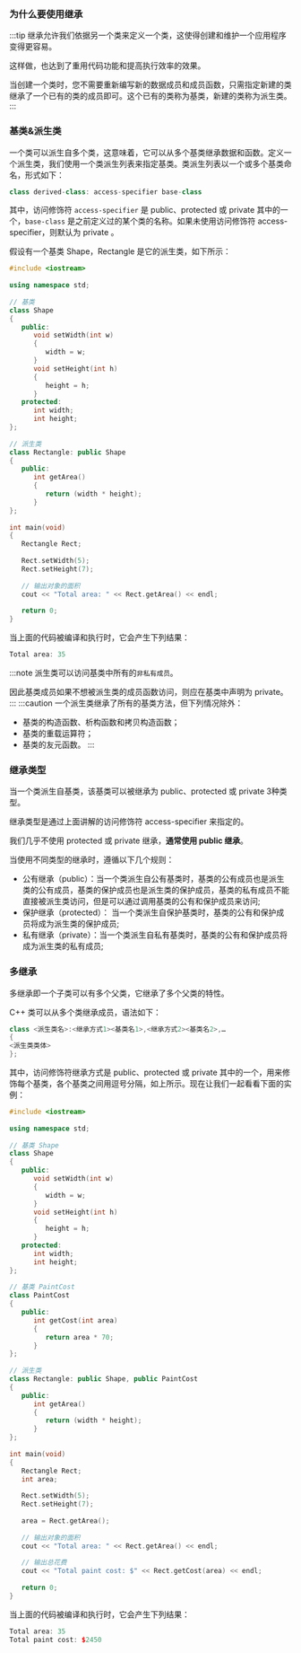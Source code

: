 ### 为什么要使用继承

:::tip
继承允许我们依据另一个类来定义一个类，这使得创建和维护一个应用程序变得更容易。

这样做，也达到了重用代码功能和提高执行效率的效果。

当创建一个类时，您不需要重新编写新的数据成员和成员函数，只需指定新建的类继承了一个已有的类的成员即可。这个已有的类称为基类，新建的类称为派生类。
:::

### 基类&派生类

一个类可以派生自多个类，这意味着，它可以从多个基类继承数据和函数。定义一个派生类，我们使用一个类派生列表来指定基类。类派生列表以一个或多个基类命名，形式如下：

```cpp
class derived-class: access-specifier base-class
```

其中，访问修饰符 `access-specifier` 是 public、protected 或 private 其中的一个，`base-class` 是之前定义过的某个类的名称。如果未使用访问修饰符 access-specifier，则默认为 private 。

假设有一个基类 Shape，Rectangle 是它的派生类，如下所示：

```cpp
#include <iostream>
 
using namespace std;
 
// 基类
class Shape 
{
   public:
      void setWidth(int w)
      {
         width = w;
      }
      void setHeight(int h)
      {
         height = h;
      }
   protected:
      int width;
      int height;
};
 
// 派生类
class Rectangle: public Shape
{
   public:
      int getArea()
      { 
         return (width * height); 
      }
};
 
int main(void)
{
   Rectangle Rect;
 
   Rect.setWidth(5);
   Rect.setHeight(7);
 
   // 输出对象的面积
   cout << "Total area: " << Rect.getArea() << endl;
 
   return 0;
}
```

当上面的代码被编译和执行时，它会产生下列结果：

```cpp
Total area: 35
```

:::note
派生类可以访问基类中所有的`非私有成员`。

因此基类成员如果不想被派生类的成员函数访问，则应在基类中声明为 private。
:::
:::caution
一个派生类继承了所有的基类方法，但下列情况除外：

- 基类的构造函数、析构函数和拷贝构造函数；
- 基类的重载运算符；
- 基类的友元函数。
:::

### 继承类型

当一个类派生自基类，该基类可以被继承为 public、protected 或 private 3种类型。

继承类型是通过上面讲解的访问修饰符 access-specifier 来指定的。

我们几乎不使用 protected 或 private 继承，**通常使用 public 继承**。

当使用不同类型的继承时，遵循以下几个规则：

- 公有继承（public）：当一个类派生自公有基类时，基类的公有成员也是派生类的公有成员，基类的保护成员也是派生类的保护成员，基类的私有成员不能直接被派生类访问，但是可以通过调用基类的公有和保护成员来访问;
- 保护继承（protected）： 当一个类派生自保护基类时，基类的公有和保护成员将成为派生类的保护成员;
- 私有继承（private）：当一个类派生自私有基类时，基类的公有和保护成员将成为派生类的私有成员;

### 多继承

多继承即一个子类可以有多个父类，它继承了多个父类的特性。

C++ 类可以从多个类继承成员，语法如下：

```cpp
class <派生类名>:<继承方式1><基类名1>,<继承方式2><基类名2>,…
{
<派生类类体>
};
```

其中，访问修饰符继承方式是 public、protected 或 private 其中的一个，用来修饰每个基类，各个基类之间用逗号分隔，如上所示。现在让我们一起看看下面的实例：

```cpp
#include <iostream>
 
using namespace std;
 
// 基类 Shape
class Shape 
{
   public:
      void setWidth(int w)
      {
         width = w;
      }
      void setHeight(int h)
      {
         height = h;
      }
   protected:
      int width;
      int height;
};
 
// 基类 PaintCost
class PaintCost 
{
   public:
      int getCost(int area)
      {
         return area * 70;
      }
};
 
// 派生类
class Rectangle: public Shape, public PaintCost
{
   public:
      int getArea()
      { 
         return (width * height); 
      }
};
 
int main(void)
{
   Rectangle Rect;
   int area;
 
   Rect.setWidth(5);
   Rect.setHeight(7);
 
   area = Rect.getArea();
   
   // 输出对象的面积
   cout << "Total area: " << Rect.getArea() << endl;
 
   // 输出总花费
   cout << "Total paint cost: $" << Rect.getCost(area) << endl;
 
   return 0;
}
```

当上面的代码被编译和执行时，它会产生下列结果：

```cpp
Total area: 35
Total paint cost: $2450
```
